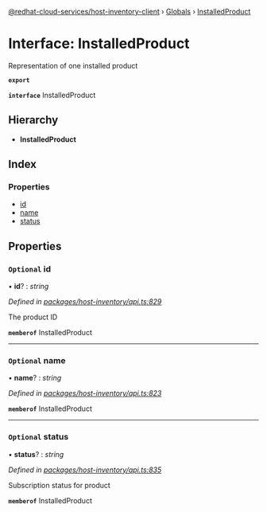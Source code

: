 [@redhat-cloud-services/host-inventory-client](../README.md) › [Globals](../globals.md) › [InstalledProduct](installedproduct.md)

# Interface: InstalledProduct

Representation of one installed product

**`export`** 

**`interface`** InstalledProduct

## Hierarchy

* **InstalledProduct**

## Index

### Properties

* [id](installedproduct.md#optional-id)
* [name](installedproduct.md#optional-name)
* [status](installedproduct.md#optional-status)

## Properties

### `Optional` id

• **id**? : *string*

*Defined in [packages/host-inventory/api.ts:829](https://github.com/RedHatInsights/javascript-clients/blob/master/packages/host-inventory/api.ts#L829)*

The product ID

**`memberof`** InstalledProduct

___

### `Optional` name

• **name**? : *string*

*Defined in [packages/host-inventory/api.ts:823](https://github.com/RedHatInsights/javascript-clients/blob/master/packages/host-inventory/api.ts#L823)*

**`memberof`** InstalledProduct

___

### `Optional` status

• **status**? : *string*

*Defined in [packages/host-inventory/api.ts:835](https://github.com/RedHatInsights/javascript-clients/blob/master/packages/host-inventory/api.ts#L835)*

Subscription status for product

**`memberof`** InstalledProduct
